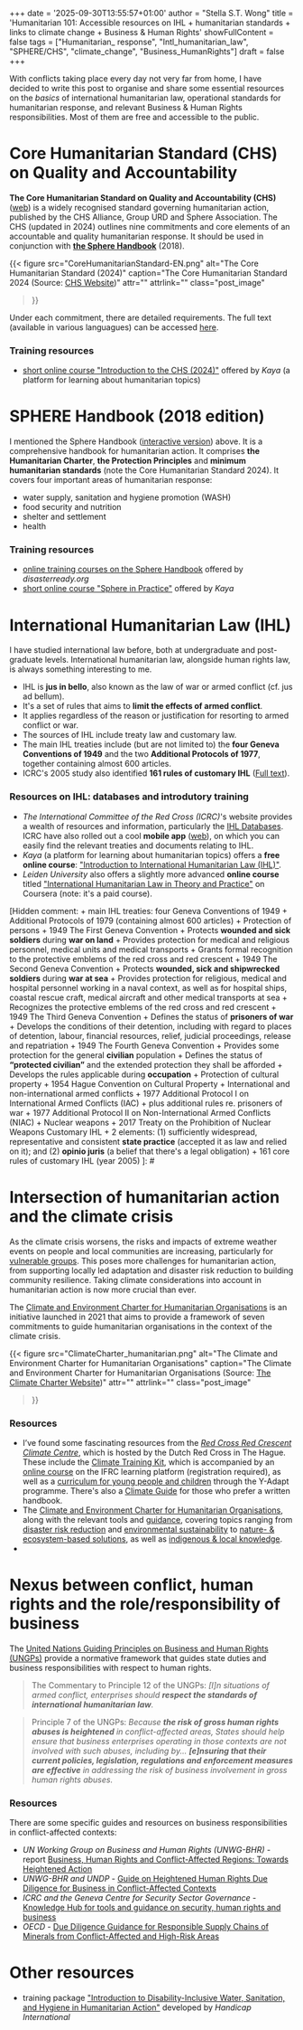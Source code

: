 +++
date = '2025-09-30T13:55:57+01:00'
author = "Stella S.T. Wong"
title = 'Humanitarian 101: Accessible resources on IHL + humanitarian standards + links to climate change + Business & Human Rights'
showFullContent = false
tags = ["Humanitarian_ response", "Intl_humanitarian_law", "SPHERE/CHS", "climate_change", "Business_HumanRights"]
draft = false
+++

With conflicts taking place every day not very far from home, I have decided to write this post to organise and share some essential resources on the *basics* of international humanitarian law, operational standards for humanitarian response, and relevant Business & Human Rights responsibilities. Most of them are free and accessible to the public.

# Core Humanitarian Standard (CHS) on Quality and Accountability

**The Core Humanitarian Standard on Quality and Accountability (CHS)** ([web](https://www.corehumanitarianstandard.org/)) is a widely recognised standard governing humanitarian action, published by the CHS Alliance, Group URD and Sphere Association. The CHS (updated in 2024) outlines nine commitments and core elements of an accountable and quality humanitarian response. It should be used in conjunction with **[the Sphere Handbook](https://spherestandards.org/handbook-2018/)** (2018).

{{< figure
  src="CoreHumanitarianStandard-EN.png"
  alt="The Core Humanitarian Standard (2024)"
  caption="The Core Humanitarian Standard 2024 (Source: [CHS Website](https://www.corehumanitarianstandard.org/the-standard))"
  attr=""
  attrlink=""
  class="post_image"
>}}

Under each commitment, there are detailed requirements. The full text (available in various languagues) can be accessed [here](https://www.corehumanitarianstandard.org/languages).

### Training resources
+ [short online course "Introduction to the CHS (2024)"](https://kayaconnect.org/course/view.php?id=11672) offered by *Kaya* (a platform for learning about humanitarian topics)

# SPHERE Handbook (2018 edition)

I mentioned the Sphere Handbook ([interactive version](https://handbook.spherestandards.org/en/sphere/#ch001)) above. It is a comprehensive handbook for humanitarian action. It comprises **the Humanitarian Charter**, **the Protection Principles** and **minimum humanitarian standards** (note the Core Humanitarian Standard 2024). It covers four important areas of humanitarian response:
+ water supply, sanitation and hygiene promotion (WASH)
+ food security and nutrition
+ shelter and settlement
+ health

### Training resources
+ [online training courses on the Sphere Handbook](https://get.disasterready.org/sphere-handbook-humanitarian-charter/) offered by *disasterready.org*
+ [short online course "Sphere in Practice"](https://kayaconnect.org/course/view.php?id=3387) offered by *Kaya* 

# International Humanitarian Law (IHL)

I have studied international law before, both at undergraduate and post-graduate levels. International humanitarian law, alongside human rights law, is always something interesting to me.

+ IHL is **jus in bello**, also known as the law of war or armed conflict (cf. jus ad bellum).
+ It's a set of rules that aims to **limit the effects of armed conflict**.
+ It applies regardless of the reason or justification for resorting to armed conflict or war.
+ The sources of IHL include treaty law and customary law.
+ The main IHL treaties include (but are not limited to) the **four Geneva Conventions of 1949** and the two **Additional Protocols of 1977**, together containing almost 600 articles.
+ ICRC's 2005 study also identified **161 rules of customary IHL** ([Full text](https://www.icrc.org/sites/default/files/external/doc/en/assets/files/other/customary-international-humanitarian-law-i-icrc-eng.pdf)).

### Resources on IHL: databases and introdutory training

+ *The International Committee of the Red Cross (ICRC)*'s website provides a wealth of resources and information, particularly the [IHL Databases](https://ihl-databases.icrc.org/en/). ICRC have also rolled out a cool **mobile app** ([web](https://www.icrc.org/en/document/ihl-digital-app)), on which you can easily find the relevant treaties and documents relating to IHL.
+ *Kaya* (a platform for learning about humanitarian topics) offers a **free online course**: ["Introduction to International Humanitarian Law (IHL)"](https://kayaconnect.org/course/view.php?id=1284).
+ *Leiden University* also offers a slightly more advanced **online course** titled ["International Humanitarian Law in Theory and Practice"](https://www.coursera.org/learn/international-humanitarian-law) on Coursera (note: it's a paid course).

[Hidden comment:
    + main IHL treaties: four Geneva Conventions of 1949 + Additional Protocols of 1979 (containing almost 600 articles)
    + Protection of persons
        + 1949 The First Geneva Convention 
            + Protects **wounded and sick soldiers** during **war on land**
            + Provides protection for medical and religious personnel, medical units and medical transports
            + Grants formal recognition to the protective emblems of the red cross and red crescent
        + 1949 The Second Geneva Convention
            + Protects **wounded, sick and shipwrecked soldiers** during **war at sea**
            + Provides protection for religious, medical and hospital personnel working in a naval context, as well as for hospital ships, coastal rescue craft, medical aircraft and other medical transports at sea
            + Recognizes the protective emblems of the red cross and red crescent
        + 1949 The Third Geneva Convention
            + Defines the status of **prisoners of war**
            + Develops the conditions of their detention, including with regard to places of detention, labour, financial resources, relief, judicial proceedings, release and repatriation
        + 1949 The Fourth Geneva Convention
            + Provides some protection for the general **civilian** population
            + Defines the status of **“protected civilian”** and the extended protection they shall be afforded
            + Develops the rules applicable during **occupation**
    + Protection of cultural property
        + 1954 Hague Convention on Cultural Property
    + International and non-international armed conflicts
        + 1977 Additional Protocol I on International Armed Conflicts (IAC)
            + plus additional rules re. prisoners of war
        + 1977 Additional Protocol II on Non-International Armed Conflicts (NIAC)
    + Nuclear weapons
        + 2017 Treaty on the Prohibition of Nuclear Weapons
    Customary IHL
    + 2 elements: (1) sufficiently widespread, representative and consistent **state practice** (accepted it as law and relied on it); and (2) **opinio juris** (a belief that there's a legal obligation)
    + 161 core rules of customary IHL (year 2005)
]: # 

# Intersection of humanitarian action and the climate crisis

As the climate crisis worsens, the risks and impacts of extreme weather events on people and local communities are increasing, particularly for [vulnerable groups](https://www.taylorfrancis.com/chapters/oa-edit/10.4324/9781003190516-13/consequences-climate-change-vulnerable-populations-richa-sharma-srikanth). This poses more challenges for humanitarian action, from supporting locally led adaptation and disaster risk reduction to building community resilience. Taking climate considerations into account in humanitarian action is now more crucial than ever.

The [Climate and Environment Charter for Humanitarian Organisations](https://www.climate-charter.org/) is an initiative launched in 2021 that aims to provide a framework of seven commitments to guide humanitarian organisations in the context of the climate crisis.

{{< figure
  src="ClimateCharter_humanitarian.png"
  alt="The Climate and Environment Charter for Humanitarian Organisations"
  caption="The Climate and Environment Charter for Humanitarian Organisations (Source: [The Climate Charter Website](https://www.climate-charter.org/))"
  attr=""
  attrlink=""
  class="post_image"
>}}

### Resources

+ I’ve found some fascinating resources from the [*Red Cross Red Crescent Climate Centre*](https://www.climatecentre.org/), which is hosted by the Dutch Red Cross in The Hague. These include the [Climate Training Kit](https://ctk.climatecentre.org/training/introduction), which is accompanied by an [online course](https://www.climatecentre.org/training/) on the IFRC learning platform (registration required), as well as a [curriculum for young people and children](https://weadapt.org/knowledge-base/y-adapt/) through the Y-Adapt programme. There's also a [Climate Guide](https://www.climatecentre.org/wp-content/uploads/RCRC_climateguide.pdf) for those who prefer a written handbook.
+ The [Climate and Environment Charter for Humanitarian Organisations](https://www.climate-charter.org/), along with the relevant tools and [guidance](https://www.climate-charter.org/guidance/), covering topics ranging from [disaster risk reduction](https://www.climate-charter.org/guidance-themes/disaster-risk-reduction/) and [environmental sustainability](https://www.climate-charter.org/guidance-themes/environmental-sustainability/) to [nature- & ecosystem-based solutions](https://www.climate-charter.org/guidance-themes/nature-and-ecosystem-based-solutions/), as well as [indigenous & local knowledge](https://www.climate-charter.org/guidance-themes/indigenous-and-local-knowledge/).
+ 


# Nexus between conflict, human rights and the role/responsibility of business

The [United Nations Guiding Principles on Business and Human Rights (UNGPs)](https://www.ohchr.org/sites/default/files/documents/publications/guidingprinciplesbusinesshr_en.pdf) provide a normative framework that guides state duties and business responsibilities with respect to human rights.
 > The Commentary to Principle 12 of the UNGPs: *[I]n situations of armed conflict, enterprises should **respect the standards of international humanitarian law**.*
 
 > Principle 7 of the UNGPs: *Because **the risk of gross human rights abuses is heightened** in conflict-affected areas, States should help ensure that business enterprises operating in those contexts are not involved with such abuses, including by... **[e]nsuring that their current policies, legislation, regulations and enforcement measures are effective** in addressing the risk of business involvement in gross human rights abuses.*

### Resources

There are some specific guides and resources on business responsibilities in conflict-affected contexts:
+ *UN Working Group on Business and Human Rights (UNWG-BHR)* - report [Business, Human Rights and Conflict-Affected Regions: Towards Heightened Action](https://docs.un.org/en/A/75/212)
+ *UNWG-BHR and UNDP* - [Guide on Heightened Human Rights Due Diligence for Business in Conflict-Affected Contexts](https://www.undp.org/publications/heightened-human-rights-due-diligence-business-conflict-affected-contexts-guide)
+ *ICRC and the Geneva Centre for Security Sector Governance* - [Knowledge Hub for tools and guidance on security, human rights and business](https://www.securityhumanrightshub.org/)
+ *OECD* - [Due Diligence Guidance for Responsible Supply Chains of Minerals from Conflict-Affected and High-Risk Areas](https://www.oecd.org/en/publications/2016/04/oecd-due-diligence-guidance-for-responsible-supply-chains-of-minerals-from-conflict-affected-and-high-risk-areas_g1g65996.html) 

# Other resources

+ training package ["Introduction to Disability-Inclusive Water, Sanitation, and Hygiene in Humanitarian Action"](https://www.hi-deutschland-projekte.de/lnob/training-package-for-disability-inclusive-wash/) developed by *Handicap International*
